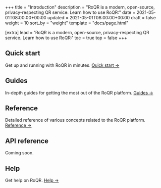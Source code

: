 +++
title = "Introduction"
description = "RoQR is a modern, open-source, privacy-respecting QR service. Learn how to use RoQR:"
date = 2021-05-01T08:00:00+00:00
updated = 2021-05-01T08:00:00+00:00
draft = false
weight = 10
sort_by = "weight"
template = "docs/page.html"

[extra]
lead = 'RoQR is a modern, open-source, privacy-respecting QR service. Learn how to use RoQR:'
toc = true
top = false
+++

## Quick start

Get up and running with RoQR in minutes. [Quick start →](../quick-start/)

## Guides

In-depth guides for getting the most out of the RoQR platform. [Guides →](../../guides/)

## Reference

Detailed reference of various concepts related to the RoQR platform. [Reference →](../../reference/)

## API reference

Coming soon.

## Help

Get help on RoQR. [Help →](../../help/faq/)
